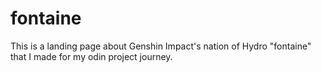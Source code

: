 # fontaine
This is a landing page about Genshin Impact's nation of Hydro "fontaine" that  I made for my odin project journey.
